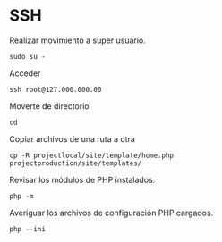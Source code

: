 # SSH

Realizar movimiento a super usuario.
```
sudo su -
```

Acceder
```
ssh root@127.000.000.00
```

Moverte de directorio
```
cd
```

Copiar archivos de una ruta a otra
```
cp -R projectlocal/site/template/home.php projectproduction/site/templates/
```

Revisar los módulos de PHP  instalados.
```
php -m
```

Averiguar los archivos de configuración PHP cargados.
```
php --ini
```


